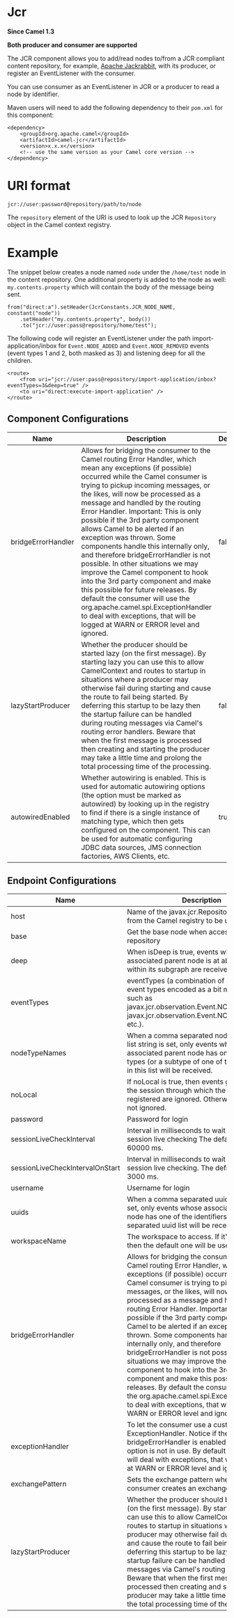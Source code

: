 # Jcr

**Since Camel 1.3**

**Both producer and consumer are supported**

The JCR component allows you to add/read nodes to/from a JCR compliant
content repository, for example, [Apache
Jackrabbit](http://jackrabbit.apache.org/), with its producer, or
register an EventListener with the consumer.

You can use consumer as an EventListener in JCR or a producer to read a
node by identifier.

Maven users will need to add the following dependency to their `pom.xml`
for this component:

    <dependency>
        <groupId>org.apache.camel</groupId>
        <artifactId>camel-jcr</artifactId>
        <version>x.x.x</version>
        <!-- use the same version as your Camel core version -->
    </dependency>

# URI format

    jcr://user:password@repository/path/to/node

The `repository` element of the URI is used to look up the JCR
`Repository` object in the Camel context registry.

# Example

The snippet below creates a node named `node` under the `/home/test`
node in the content repository. One additional property is added to the
node as well: `my.contents.property` which will contain the body of the
message being sent.

    from("direct:a").setHeader(JcrConstants.JCR_NODE_NAME, constant("node"))
        .setHeader("my.contents.property", body())
        .to("jcr://user:pass@repository/home/test");

The following code will register an EventListener under the path
import-application/inbox for `Event.NODE_ADDED` and `Event.NODE_REMOVED`
events (event types 1 and 2, both masked as 3) and listening deep for
all the children.

    <route>
        <from uri="jcr://user:pass@repository/import-application/inbox?eventTypes=3&deep=true" />
        <to uri="direct:execute-import-application" />
    </route>

## Component Configurations

  
|Name|Description|Default|Type|
|---|---|---|---|
|bridgeErrorHandler|Allows for bridging the consumer to the Camel routing Error Handler, which mean any exceptions (if possible) occurred while the Camel consumer is trying to pickup incoming messages, or the likes, will now be processed as a message and handled by the routing Error Handler. Important: This is only possible if the 3rd party component allows Camel to be alerted if an exception was thrown. Some components handle this internally only, and therefore bridgeErrorHandler is not possible. In other situations we may improve the Camel component to hook into the 3rd party component and make this possible for future releases. By default the consumer will use the org.apache.camel.spi.ExceptionHandler to deal with exceptions, that will be logged at WARN or ERROR level and ignored.|false|boolean|
|lazyStartProducer|Whether the producer should be started lazy (on the first message). By starting lazy you can use this to allow CamelContext and routes to startup in situations where a producer may otherwise fail during starting and cause the route to fail being started. By deferring this startup to be lazy then the startup failure can be handled during routing messages via Camel's routing error handlers. Beware that when the first message is processed then creating and starting the producer may take a little time and prolong the total processing time of the processing.|false|boolean|
|autowiredEnabled|Whether autowiring is enabled. This is used for automatic autowiring options (the option must be marked as autowired) by looking up in the registry to find if there is a single instance of matching type, which then gets configured on the component. This can be used for automatic configuring JDBC data sources, JMS connection factories, AWS Clients, etc.|true|boolean|

## Endpoint Configurations

  
|Name|Description|Default|Type|
|---|---|---|---|
|host|Name of the javax.jcr.Repository to lookup from the Camel registry to be used.||string|
|base|Get the base node when accessing the repository||string|
|deep|When isDeep is true, events whose associated parent node is at absPath or within its subgraph are received.|false|boolean|
|eventTypes|eventTypes (a combination of one or more event types encoded as a bit mask value such as javax.jcr.observation.Event.NODE\_ADDED, javax.jcr.observation.Event.NODE\_REMOVED, etc.).||integer|
|nodeTypeNames|When a comma separated nodeTypeName list string is set, only events whose associated parent node has one of the node types (or a subtype of one of the node types) in this list will be received.||string|
|noLocal|If noLocal is true, then events generated by the session through which the listener was registered are ignored. Otherwise, they are not ignored.|false|boolean|
|password|Password for login||string|
|sessionLiveCheckInterval|Interval in milliseconds to wait before each session live checking The default value is 60000 ms.|60000|duration|
|sessionLiveCheckIntervalOnStart|Interval in milliseconds to wait before the first session live checking. The default value is 3000 ms.|3000|duration|
|username|Username for login||string|
|uuids|When a comma separated uuid list string is set, only events whose associated parent node has one of the identifiers in the comma separated uuid list will be received.||string|
|workspaceName|The workspace to access. If it's not specified then the default one will be used||string|
|bridgeErrorHandler|Allows for bridging the consumer to the Camel routing Error Handler, which mean any exceptions (if possible) occurred while the Camel consumer is trying to pickup incoming messages, or the likes, will now be processed as a message and handled by the routing Error Handler. Important: This is only possible if the 3rd party component allows Camel to be alerted if an exception was thrown. Some components handle this internally only, and therefore bridgeErrorHandler is not possible. In other situations we may improve the Camel component to hook into the 3rd party component and make this possible for future releases. By default the consumer will use the org.apache.camel.spi.ExceptionHandler to deal with exceptions, that will be logged at WARN or ERROR level and ignored.|false|boolean|
|exceptionHandler|To let the consumer use a custom ExceptionHandler. Notice if the option bridgeErrorHandler is enabled then this option is not in use. By default the consumer will deal with exceptions, that will be logged at WARN or ERROR level and ignored.||object|
|exchangePattern|Sets the exchange pattern when the consumer creates an exchange.||object|
|lazyStartProducer|Whether the producer should be started lazy (on the first message). By starting lazy you can use this to allow CamelContext and routes to startup in situations where a producer may otherwise fail during starting and cause the route to fail being started. By deferring this startup to be lazy then the startup failure can be handled during routing messages via Camel's routing error handlers. Beware that when the first message is processed then creating and starting the producer may take a little time and prolong the total processing time of the processing.|false|boolean|

